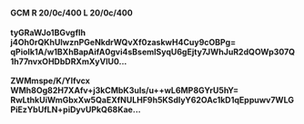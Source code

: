 #### GCM R 20/0c/400 L 20/0c/400
**tyGRaWJo1BGvgfIh**<br/>**j4Oh0rQKhUlwznPGeNkdrWQvXf0zaskwH4Cuy9cOBPg=**<br/>**qPioIk1A/w1BXhBapAifA0gvi4sBsemlSyqU6gEjty7JWhJuR2dQOWp307Q1h77nvxOHDbDRXmXyVlU0...**<br/><br/>
**ZWMmspe/K/YIfvcx**<br/>**WMh8Og82H7XAfv+j3kCMbK3uls/u++wL6MP8GYrU5hY=**<br/>**RwLthkUiWmGbxXw5QaEXfNULHF9h5KSdlyY62OAc1kD1qEppuwv7WLGPiEzYbUfLN+piDyvUPkQ68Kae...**